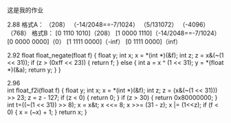 这是我的作业

2.88
格式A： 
	（208）
	（-14/2048==-7/1024）
	（5/131072）
	（-4096）
	（768）
格式B：
	[0 1110 1010]（208）
	[1 0000 1110]（-14/2048==-7/1024）
	[0 0000 0000]（0）
	[1 1111 0000]（-inf）
	[0 1111 0000]（inf）

2.92
float float_negate(float f)
{
	float y;
	int x;
	x = *(int *)(&f);
	int z;
	z = x&(~(1 << 31));
	if (z > (0xff << 23))
	{
		return f;
	}
	else
	{
		int a = x ^ (1 << 31);
		y = *(float *)(&a);
		return y;
	}
}

2.96     
int float_f2i(float f)
{
	float y;
	int x;
	x = *(int *)(&f);
	int z;
	z = (x&(~(1 << 31))) >> 23;
	z = z - 127;
	if (z < 0)
	{
		return 0;
	}
	if (z > 30)
	{
		return 0x80000000;
	}
	int t=((~(1 << 31)) >> 8);
	x = x&t;
	x <<= 8;
	x >>= (31 - z);
	x |= (1<<z);
	if (f < 0)
	{
		x = (~x) + 1;
	}
	return x;
}
